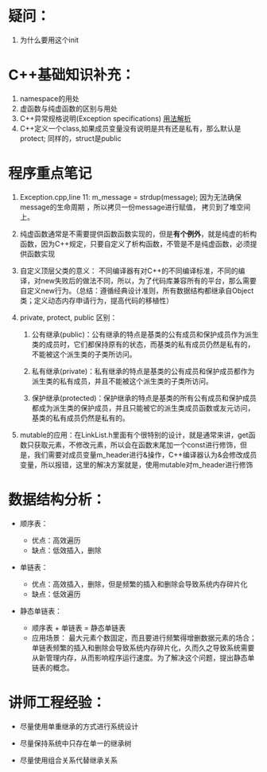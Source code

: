 # 疑问：

1. 为什么要用这个init

# C++基础知识补充：

1. namespace的用处
2. 虚函数与纯虚函数的区别与用处
3. C++异常规格说明(Exception specifications) [用法解析](https://blog.csdn.net/small_prince_/article/details/80560944)
4. C++定义一个class,如果成员变量没有说明是共有还是私有，那么默认是protect; 同样的，struct是public
# 程序重点笔记

1. Exception.cpp,line 11: m_message = strdup(message); 因为无法确保message的生命周期 ，所以拷贝一份message进行赋值， 拷贝到了堆空间上。

2. 纯虚函数通常是不需要提供函数函数实现的，但是**有个例外**，就是纯虚的析构函数，因为C++规定，只要自定义了析构函数，不管是不是纯虚函数，必须提供函数实现

3. 自定义顶层父类的意义： 不同编译器有对C++的不同编译标准，不同的编译，对new失败后的做法不同，所以，为了代码库兼容所有的平台，那么需要自定义new行为。（总结：遵循经典设计准则，所有数据结构都继承自Object类；定义动态内存申请行为，提高代码的移植性）

4. private, protect, public 区别：
    1. 公有继承(public)：公有继承的特点是基类的公有成员和保护成员作为派生类的成员时，它们都保持原有的状态，而基类的私有成员仍然是私有的，不能被这个派生类的子类所访问。

    2. 私有继承(private)：私有继承的特点是基类的公有成员和保护成员都作为派生类的私有成员，并且不能被这个派生类的子类所访问。

    3. 保护继承(protected)：保护继承的特点是基类的所有公有成员和保护成员都成为派生类的保护成员，并且只能被它的派生类成员函数或友元访问，基类的私有成员仍然是私有的。

5. mutable的应用：在LinkList.h里面有个很特别的设计，就是通常来讲，get函数只获取元素，不修改元素，所以会在函数末尾加一个const进行修饰，但是，我们需要对成员变量m_header进行&操作，C++编译器认为&会修改成员变量，所以报错，这里的解决方案就是，使用mutable对m_header进行修饰

# 数据结构分析：

+ 顺序表：
    + 优点：高效遍历
    + 缺点：低效插入，删除

+ 单链表：
    + 优点：高效插入，删除，但是频繁的插入和删除会导致系统内存碎片化
    + 缺点：低效遍历

+ 静态单链表：
    + 顺序表 + 单链表 = 静态单链表
    + 应用场景： 最大元素个数固定，而且要进行频繁得增删数据元素的场合；单链表频繁的插入和删除会导致系统内存碎片化，久而久之导致系统需要从新管理内存，从而影响程序运行速度。为了解决这个问题，提出静态单链表的概念。

# 讲师工程经验：

+ 尽量使用单重继承的方式进行系统设计

+ 尽量保持系统中只存在单一的继承树

+ 尽量使用组合关系代替继承关系